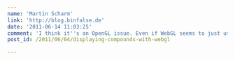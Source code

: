```yaml
---
name: 'Martin Scharm'
link: 'http://blog.binfalse.de'
date: '2011-06-14 11:03:25'
comment: 'I think it''s an OpenGL issue. Even if WebGL seems to just use JavaScript you also need to have OpenGL installed. The <a href="http://www.opengl.org/wiki/Getting_started" rel="nofollow">OpenGL wiki</a> might help you with the installation.'
post_id: /2011/06/04/displaying-compounds-with-webgl

---
```



